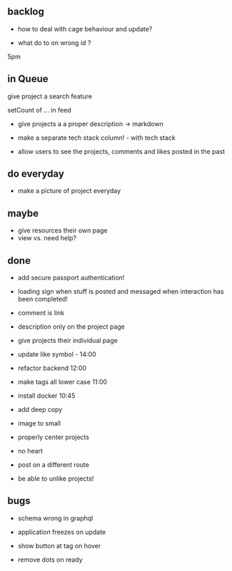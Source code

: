 ## backlog

- how to deal with cage behaviour and update?

- what do to on wrong id ?

5pm

## in Queue

give project a search feature

setCount of ... in feed

- give projects a a proper description -> markdown
- make a separate tech stack column! - with tech stack

- allow users to see the projects, comments and likes posted in the past

## do everyday

- make a picture of project everyday

## maybe

- give resources their own page
- view vs. need help?

## done

- add secure passport authentication!

- loading sign when stuff is posted and messaged when interaction has been completed!
- comment is link
- description only on the project page
- give projects their individual page
- update like symbol - 14:00
- refactor backend 12:00
- make tags all lower case 11:00
- install docker 10:45
- add deep copy
- image to small
- properly center projects
- no heart
- post on a different route
- be able to unlike projects!

## bugs

- schema wrong in graphql
- application freezes on update

- show button at tag on hover

- remove dots on ready

